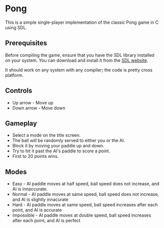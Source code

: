 # Pong

This is a simple single-player implementation of the classic Pong game in C using SDL.

## Prerequisites

Before compiling the game, ensure that you have the SDL library installed on your system. You can download and install it from the [SDL website]([https://www.libsdl.org/download-2.0.php](https://github.com/libsdl-org/SDL/releases/tag/release-2.30.1)https://github.com/libsdl-org/SDL/releases/tag/release-2.30.1).

It should work on any system with any compiler; the code is pretty cross platform.

## Controls
* Up arrow   - Move up
* Down arrow - Move down

## Gameplay
* Select a mode on the title screen.
* The ball will be randomly served to either you or the AI.
* Block it by moving your paddle up and down.
* Try to hit it past the AI's paddle to score a point.
* First to 20 points wins.

## Modes
* Easy        - AI paddle moves at half speed, ball speed does not increase, and AI is innaccurate.
* Normal      - AI paddle moves at same speed, ball speed does not increase, and AI is slightly innacurate
* Hard        - AI paddle moves at same speed, ball speed increases after each point, and AI is accurate
* Impossible  - AI paddle moves at double speed, ball speed increases after each point, and AI is perfect
